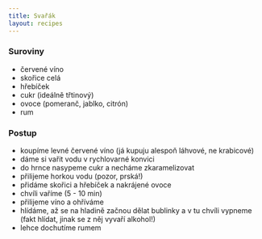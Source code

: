 ```yaml
---
title: Svařák
layout: recipes
---
```


### Suroviny
- červené víno
- skořice celá
- hřebíček
- cukr (ideálně třtinový)
- ovoce (pomeranč, jablko, citrón)
- rum

### Postup
- koupíme levné červené víno (já kupuju alespoň láhvové, ne krabicové)
- dáme si vařit vodu v rychlovarné konvici
- do hrnce nasypeme cukr a necháme zkaramelizovat
- přilijeme horkou vodu (pozor, prská!)
- přidáme skořici a hřebíček a nakrájené ovoce
- chvíli vaříme (5 - 10 min)
- přilijeme víno a ohříváme
- hlídáme, až se na hladině začnou dělat bublinky a v tu chvíli vypneme (fakt hlídat, jinak se z něj vyvaří alkohol!)
- lehce dochutíme rumem
